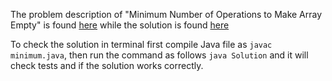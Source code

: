The problem description of "Minimum Number of Operations to Make Array Empty" is found [here](https://leetcode.com/problems/minimum-number-of-operations-to-make-array-empty/) while the solution is found [here](https://github.com/aurimas13/Solutions-To-Problems/blob/main/LeetCode/Python%20Solutions/Minimum%20Number%20of%20Operations%20to%20Make%20Array%20Empty/minimum.py)

To check the solution in terminal first compile Java file as `javac minimum.java`, then run the command as follows `java Solution` and it will check tests and if the solution works correctly.